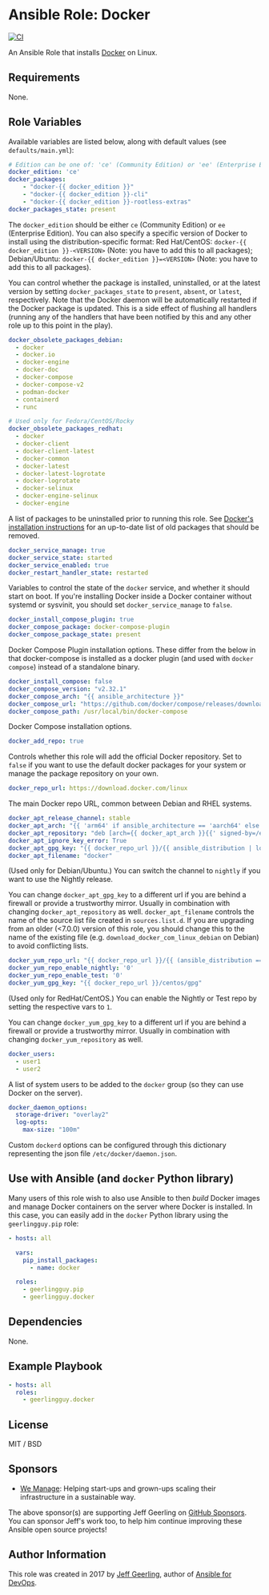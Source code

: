 # Ansible Role: Docker

[![CI](https://github.com/geerlingguy/ansible-role-docker/actions/workflows/ci.yml/badge.svg)](https://github.com/geerlingguy/ansible-role-docker/actions/workflows/ci.yml)

An Ansible Role that installs [Docker](https://www.docker.com) on Linux.

## Requirements

None.

## Role Variables

Available variables are listed below, along with default values (see `defaults/main.yml`):

```yaml
# Edition can be one of: 'ce' (Community Edition) or 'ee' (Enterprise Edition).
docker_edition: 'ce'
docker_packages:
    - "docker-{{ docker_edition }}"
    - "docker-{{ docker_edition }}-cli"
    - "docker-{{ docker_edition }}-rootless-extras"
docker_packages_state: present
```

The `docker_edition` should be either `ce` (Community Edition) or `ee` (Enterprise Edition).
You can also specify a specific version of Docker to install using the distribution-specific format:
Red Hat/CentOS: `docker-{{ docker_edition }}-<VERSION>` (Note: you have to add this to all packages);
Debian/Ubuntu: `docker-{{ docker_edition }}=<VERSION>` (Note: you have to add this to all packages).

You can control whether the package is installed, uninstalled, or at the latest version by setting `docker_packages_state` to `present`, `absent`, or `latest`, respectively. Note that the Docker daemon will be automatically restarted if the Docker package is updated. This is a side effect of flushing all handlers (running any of the handlers that have been notified by this and any other role up to this point in the play).

```yaml
docker_obsolete_packages_debian:
  - docker
  - docker.io
  - docker-engine
  - docker-doc
  - docker-compose
  - docker-compose-v2
  - podman-docker
  - containerd
  - runc

# Used only for Fedora/CentOS/Rocky
docker_obsolete_packages_redhat:
  - docker
  - docker-client
  - docker-client-latest
  - docker-common
  - docker-latest
  - docker-latest-logrotate
  - docker-logrotate
  - docker-selinux
  - docker-engine-selinux
  - docker-engine
```

A list of packages to be uninstalled prior to running this role. See [Docker's installation instructions](https://docs.docker.com/engine/install/debian/#uninstall-old-versions) for an up-to-date list of old packages that should be removed.

```yaml
docker_service_manage: true
docker_service_state: started
docker_service_enabled: true
docker_restart_handler_state: restarted
```

Variables to control the state of the `docker` service, and whether it should start on boot. If you're installing Docker inside a Docker container without systemd or sysvinit, you should set `docker_service_manage` to `false`.

```yaml
docker_install_compose_plugin: true
docker_compose_package: docker-compose-plugin
docker_compose_package_state: present
```

Docker Compose Plugin installation options. These differ from the below in that docker-compose is installed as a docker plugin (and used with `docker compose`) instead of a standalone binary.

```yaml
docker_install_compose: false
docker_compose_version: "v2.32.1"
docker_compose_arch: "{{ ansible_architecture }}"
docker_compose_url: "https://github.com/docker/compose/releases/download/{{ docker_compose_version }}/docker-compose-linux-{{ docker_compose_arch }}"
docker_compose_path: /usr/local/bin/docker-compose
```

Docker Compose installation options.

```yaml
docker_add_repo: true
```

Controls whether this role will add the official Docker repository. Set to `false` if you want to use the default docker packages for your system or manage the package repository on your own.

```yaml
docker_repo_url: https://download.docker.com/linux
```

The main Docker repo URL, common between Debian and RHEL systems.

```yaml
docker_apt_release_channel: stable
docker_apt_arch: "{{ 'arm64' if ansible_architecture == 'aarch64' else 'amd64' }}"
docker_apt_repository: "deb [arch={{ docker_apt_arch }}{{' signed-by=/etc/apt/keyrings/docker.asc' if add_repository_key is not failed}}] {{ docker_repo_url }}/{{ ansible_distribution | lower }} {{ ansible_distribution_release }} {{ docker_apt_release_channel }}"
docker_apt_ignore_key_error: True
docker_apt_gpg_key: "{{ docker_repo_url }}/{{ ansible_distribution | lower }}/gpg"
docker_apt_filename: "docker"
```

(Used only for Debian/Ubuntu.) You can switch the channel to `nightly` if you want to use the Nightly release.

You can change `docker_apt_gpg_key` to a different url if you are behind a firewall or provide a trustworthy mirror.
Usually in combination with changing `docker_apt_repository` as well. `docker_apt_filename` controls the name of the source list file created in `sources.list.d`. If you are upgrading from an older (<7.0.0) version of this role, you should change this to the name of the existing file (e.g. `download_docker_com_linux_debian` on Debian) to avoid conflicting lists.

```yaml
docker_yum_repo_url: "{{ docker_repo_url }}/{{ (ansible_distribution == 'Fedora') | ternary('fedora','centos') }}/docker-{{ docker_edition }}.repo"
docker_yum_repo_enable_nightly: '0'
docker_yum_repo_enable_test: '0'
docker_yum_gpg_key: "{{ docker_repo_url }}/centos/gpg"
```

(Used only for RedHat/CentOS.) You can enable the Nightly or Test repo by setting the respective vars to `1`.

You can change `docker_yum_gpg_key` to a different url if you are behind a firewall or provide a trustworthy mirror.
Usually in combination with changing `docker_yum_repository` as well.

```yaml
docker_users:
  - user1
  - user2
```

A list of system users to be added to the `docker` group (so they can use Docker on the server).

```yaml
docker_daemon_options:
  storage-driver: "overlay2"
  log-opts:
    max-size: "100m"
```

Custom `dockerd` options can be configured through this dictionary representing the json file `/etc/docker/daemon.json`.

## Use with Ansible (and `docker` Python library)

Many users of this role wish to also use Ansible to then _build_ Docker images and manage Docker containers on the server where Docker is installed. In this case, you can easily add in the `docker` Python library using the `geerlingguy.pip` role:

```yaml
- hosts: all

  vars:
    pip_install_packages:
      - name: docker

  roles:
    - geerlingguy.pip
    - geerlingguy.docker
```

## Dependencies

None.

## Example Playbook

```yaml
- hosts: all
  roles:
    - geerlingguy.docker
```

## License

MIT / BSD

## Sponsors

* [We Manage](https://we-manage.de): Helping start-ups and grown-ups scaling their infrastructure in a sustainable way.

The above sponsor(s) are supporting Jeff Geerling on [GitHub Sponsors](https://github.com/sponsors/geerlingguy). You can sponsor Jeff's work too, to help him continue improving these Ansible open source projects!

## Author Information

This role was created in 2017 by [Jeff Geerling](https://www.jeffgeerling.com/), author of [Ansible for DevOps](https://www.ansiblefordevops.com/).
